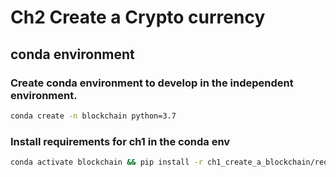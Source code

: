 # Ch2 Create a Crypto currency

## conda environment
### Create conda environment to develop in the independent environment.
``` bash
conda create -n blockchain python=3.7
```
### Install requirements for ch1 in the conda env
``` bash
conda activate blockchain && pip install -r ch1_create_a_blockchain/requirements.txt
```